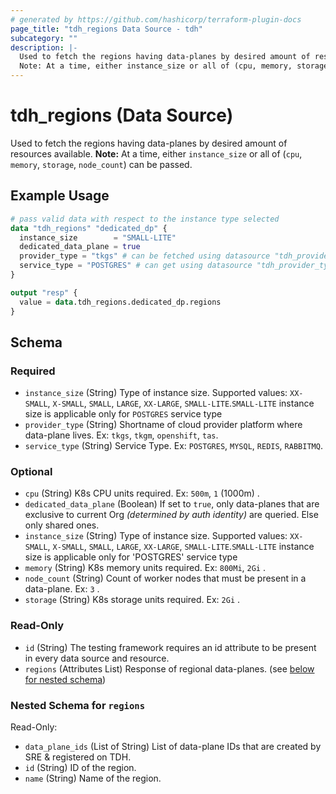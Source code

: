 ```yaml
---
# generated by https://github.com/hashicorp/terraform-plugin-docs
page_title: "tdh_regions Data Source - tdh"
subcategory: ""
description: |-
  Used to fetch the regions having data-planes by desired amount of resources available.
  Note: At a time, either instance_size or all of (cpu, memory, storage, node_count) can be passed.
---
```


# tdh_regions (Data Source)

Used to fetch the regions having data-planes by desired amount of resources available.
**Note:** At a time, either `instance_size` or all of (`cpu`, `memory`, `storage`, `node_count`) can be passed.

## Example Usage

```terraform
# pass valid data with respect to the instance type selected
data "tdh_regions" "dedicated_dp" {
  instance_size        = "SMALL-LITE"
  dedicated_data_plane = true
  provider_type = "tkgs" # can be fetched using datasource "tdh_provider_types"
  service_type = "POSTGRES" # can get using datasource "tdh_provider_types"
}

output "resp" {
  value = data.tdh_regions.dedicated_dp.regions
}
```

<!-- schema generated by tfplugindocs -->
## Schema

### Required

- `instance_size` (String) Type of instance size. Supported values: `XX-SMALL`, `X-SMALL`, `SMALL`, `LARGE`, `XX-LARGE`, `SMALL-LITE`.`SMALL-LITE` instance size is applicable only for `POSTGRES` service type
- `provider_type` (String) Shortname of cloud provider platform where data-plane lives. Ex: `tkgs`, `tkgm`, `openshift`, `tas`.
- `service_type` (String) Service Type. Ex: `POSTGRES`, `MYSQL`, `REDIS`, `RABBITMQ`.

### Optional

- `cpu` (String) K8s CPU units required. Ex: `500m`, `1` (1000m) .
- `dedicated_data_plane` (Boolean) If set to `true`, only data-planes that are exclusive to current Org *(determined by auth identity)* are queried. Else only shared ones.
- `instance_size` (String) Type of instance size. Supported values: `XX-SMALL`, `X-SMALL`, `SMALL`, `LARGE`, `XX-LARGE`, `SMALL-LITE`.`SMALL-LITE` instance size is applicable only for 'POSTGRES' service type
- `memory` (String) K8s memory units required. Ex: `800Mi`, `2Gi` .
- `node_count` (String) Count of worker nodes that must be present in a data-plane. Ex: `3` .
- `storage` (String) K8s storage units required. Ex: `2Gi` .

### Read-Only

- `id` (String) The testing framework requires an id attribute to be present in every data source and resource.
- `regions` (Attributes List) Response of regional data-planes. (see [below for nested schema](#nestedatt--regions))

<a id="nestedatt--regions"></a>
### Nested Schema for `regions`

Read-Only:

- `data_plane_ids` (List of String) List of data-plane IDs that are created by SRE & registered on TDH.
- `id` (String) ID of the region.
- `name` (String) Name of the region.


